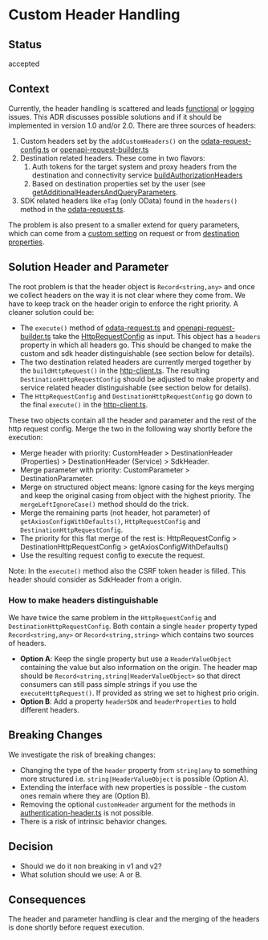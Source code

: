 # Custom Header Handling

## Status

accepted

## Context

Currently, the header handling is scattered and leads [functional](https://github.com/SAP/cloud-sdk-backlog/issues/404) or [logging](https://github.com/SAP/cloud-sdk-backlog/issues/74) issues.
This ADR discusses possible solutions and if it should be implemented in version 1.0 and/or 2.0.
There are three sources of headers:

1. Custom headers set by the `addCustomHeaders()` on the [odata-request-config.ts](../../packages/core/src/odata-common/request/odata-delete-request-config.ts) or [openapi-request-builder.ts](../../packages/core/src/openapi/openapi-request-builder.ts)
2. Destination related headers. These come in two flavors:
   1. Auth tokens for the target system and proxy headers from the destination and connectivity service [buildAuthorizationHeaders](../../packages/connectivity/src/scp-cf/authorization-header.ts)
   2. Based on destination properties set by the user (see [getAdditionalHeadersAndQueryParameters](../../packages/connectivity/src/scp-cf/destination/destination.ts).
3. SDK related headers like `eTag` (only OData) found in the `headers()` method in the [odata-request.ts](../../packages/core/src/odata-common/request/odata-request.ts).

The problem is also present to a smaller extend for query parameters, which can come from a [custom setting](../../packages/core/src/odata-common/request/odata-request.ts) on request or from [destination properties](../../packages/connectivity/src/scp-cf/destination/destination.ts).

## Solution Header and Parameter

The root problem is that the header object is `Record<string,any>` and once we collect headers on the way it is not clear where they come from.
We have to keep track on the header origin to enforce the right priority.
A cleaner solution could be:

- The `execute()` method of [odata-request.ts](../../packages/core/src/odata-common/request/odata-request.ts) and [openapi-request-builder.ts](../../packages/core/src/openapi/openapi-request-builder.ts) take the [HttpRequestConfig](../../packages/http-client/src/http-client-types.ts) as input.
  This object has a `headers` property in which all headers go.
  This should be changed to make the custom and sdk header distinguishable (see section below for details).
- The two destination related headers are currently merged together by the `buildHttpRequest()` in the [http-client.ts](../../packages/http-client/src/http-client.ts).
  The resulting `DestinationHttpRequestConfig` should be adjusted to make property and service related header distinguishable (see section below for details).
- The `HttpRequestConfig` and `DestinationHttpRequestConfig` go down to the final `execute()` in the [http-client.ts](../../packages/http-client/src/http-client.ts).

These two objects contain all the header and parameter and the rest of the http request config.
Merge the two in the following way shortly before the execution:

- Merge header with priority: CustomHeader > DestinationHeader (Properties) > DestinationHeader (Service) > SdkHeader.
- Merge parameter with priority: CustomParameter > DestinationParameter.
- Merge on structured object means: Ignore casing for the keys merging and keep the original casing from object with the highest priority.
  The `mergeLeftIgnoreCase()` method should do the trick.
- Merge the remaining parts (not header, hot parameter) of `getAxiosConfigWithDefaults()`, `HttpRequestConfig` and `DestinationHttpRequestConfig`.
- The priority for this flat merge of the rest is: HttpRequestConfig > DestinationHttpRequestConfig > getAxiosConfigWithDefaults()
- Use the resulting request config to execute the request.

Note: In the `execute()` method also the CSRF token header is filled. This header should consider as SdkHeader from a origin.

### How to make headers distinguishable

We have twice the same problem in the `HttpRequestConfig` and `DestinationHttpRequestConfig`.
Both contain a single `header` property typed `Record<string,any>` or `Record<string,string>` which contains two sources of headers.

- **Option A**: Keep the single property but use a `HeaderValueObject` containing the value but also information on the origin.
  The header map should be `Record<string,string|HeaderValueObject>` so that direct consumers can still pass simple strings if you use the `executeHttpRequest()`.
  If provided as string we set to highest prio origin.
- **Option B**: Add a property `headerSDK` and `headerProperties` to hold different headers.

## Breaking Changes

We investigate the risk of breaking changes:

- Changing the type of the `header` property from `string|any` to something more structured i.e. `string|HeaderValueObject` is possible (Option A).
- Extending the interface with new properties is possible - the custom ones remain where they are (Option B).
- Removing the optional `customHeader` argument for the methods in [authentication-header.ts](<(../../packages/connectivity/src/scp-cf/authorization-header.ts)>) is not possible.
- There is a risk of intrinsic behavior changes.

## Decision

- Should we do it non breaking in v1 and v2?
- What solution should we use: A or B.

## Consequences

The header and parameter handling is clear and the merging of the headers is done shortly before request execution.
